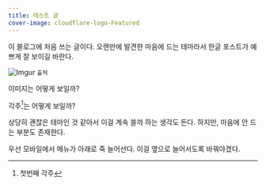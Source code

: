 ```yaml
---
title: 테스트 글
cover-image: cloudflare-logo-Featured
---
```


이 블로그에 처음 쓰는 글이다. 오랜만에 발견한 마음에 드는 테마라서 한글 포스트가 예쁘게 잘 보이길 바란다.

![Imgur](http://i.imgur.com/w21M6tg.jpg) <small>출처</small>

이미지는 어떻게 보일까?

각주[^1]는 어떻게 보일까?

상당히 괜찮은 테마인 것 같아서 이걸 계속 쓸까 하는 생각도 든다. 하지만, 마음에 안 드는 부분도 존재한다. 

우선 모바일에서 메뉴가 아래로 죽 늘어선다. 이걸 옆으로 늘어서도록 바꿔야겠다.

[^1]: 첫번째 각주